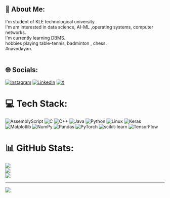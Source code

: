 ## 💫 About Me:
I'm student of KLE technological university.<br>I'm am interested in data science, AI-ML  ,operating systems, computer networks.<br>I'm currently learning DBMS.<br>hobbies playing table-tennis, badminton , chess.<br>#navodayan.<br><br>


## 🌐 Socials:
[![Instagram](https://img.shields.io/badge/Instagram-%23E4405F.svg?logo=Instagram&logoColor=white)](https://instagram.com/bharathkumar_m.d) 
[![LinkedIn](https://img.shields.io/badge/LinkedIn-%230077B5.svg?logo=linkedin&logoColor=white)](https://www.linkedin.com/in/bharathkumar-md-653473305/)
[![X](https://img.shields.io/badge/X-black.svg?logo=X&logoColor=white)](https://x.com/@Bharath63437545)

# 💻 Tech Stack:
![AssemblyScript](https://img.shields.io/badge/assembly%20script-%23000000.svg?style=for-the-badge&logo=assemblyscript&logoColor=white)
![C](https://img.shields.io/badge/c-%2300599C.svg?style=for-the-badge&logo=c&logoColor=white)
![C++](https://img.shields.io/badge/c++-%2300599C.svg?style=for-the-badge&logo=c%2B%2B&logoColor=white)
![Java](https://img.shields.io/badge/java-007396?style=for-the-badge&logo=java&logoColor=white)
![Python](https://img.shields.io/badge/python-3670A0?style=for-the-badge&logo=python&logoColor=ffdd54) 
![Linux](https://img.shields.io/badge/Linux-%23FCC624.svg?style=for-the-badge&logo=linux&logoColor=black)
![Keras](https://img.shields.io/badge/Keras-%23D00000.svg?style=for-the-badge&logo=Keras&logoColor=white) 
![Matplotlib](https://img.shields.io/badge/Matplotlib-%23ffffff.svg?style=for-the-badge&logo=Matplotlib&logoColor=black) 
![NumPy](https://img.shields.io/badge/numpy-%23013243.svg?style=for-the-badge&logo=numpy&logoColor=white) 
![Pandas](https://img.shields.io/badge/pandas-%23150458.svg?style=for-the-badge&logo=pandas&logoColor=white) 
![PyTorch](https://img.shields.io/badge/PyTorch-%23EE4C2C.svg?style=for-the-badge&logo=PyTorch&logoColor=white) 
![scikit-learn](https://img.shields.io/badge/scikit--learn-%23F7931E.svg?style=for-the-badge&logo=scikit-learn&logoColor=white) 
![TensorFlow](https://img.shields.io/badge/TensorFlow-%23FF6F00.svg?style=for-the-badge&logo=TensorFlow&logoColor=white)
# 📊 GitHub Stats:
![](https://github-readme-stats.vercel.app/api?username=Bharathkumardyavakkalavar&theme=dark&hide_border=false&include_all_commits=false&count_private=false)<br/>
![](https://github-readme-streak-stats.herokuapp.com/?user=Bharathkumardyavakkalavar&theme=dark&hide_border=false)<br/>
![](https://github-readme-stats.vercel.app/api/top-langs/?username=Bharathkumardyavakkalavar&theme=dark&hide_border=false&include_all_commits=false&count_private=false&layout=compact)

---
[![](https://visitcount.itsvg.in/api?id=Bharathkumardyavakkalavar&icon=0&color=0)](https://visitcount.itsvg.in)

<!-- Proudly created with GPRM ( https://gprm.itsvg.in ) -->
